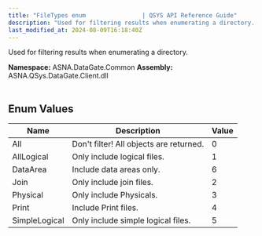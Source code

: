 ```yaml
---
title: "FileTypes enum                | QSYS API Reference Guide"
description: "Used for filtering results when enumerating a directory. "
last_modified_at: 2024-08-09T16:18:40Z
---
```


Used for filtering results when enumerating a directory.

**Namespace:** ASNA.DataGate.Common
**Assembly:** ASNA.QSys.DataGate.Client.dll
<br>
<br>

## Enum Values

| Name | Description | Value
| --- | --- | --- 
| All | Don't filter! All objects are returned. | 0 |
| AllLogical | Only include logical files. | 1 |
| DataArea | Include data areas only. | 6 |
| Join | Only include join files. | 2 |
| Physical | Only include Physicals. | 3 |
| Print | Include Print files. | 4 |
| SimpleLogical | Only include simple logical files. | 5 |
